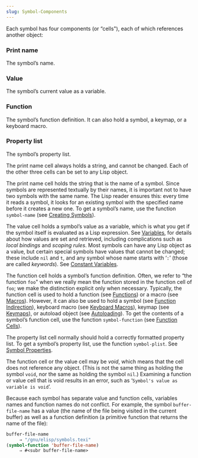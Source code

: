 ```yaml
---
slug: Symbol-Components
---
```


Each symbol has four components (or “cells"), each of which references another object:

### Print name

The symbol’s name.

### Value

The symbol’s current value as a variable.

### Function

The symbol’s function definition. It can also hold a symbol, a keymap, or a keyboard macro.

### Property list

The symbol’s property list.

The print name cell always holds a string, and cannot be changed. Each of the other three cells can be set to any Lisp object.

The print name cell holds the string that is the name of a symbol. Since symbols are represented textually by their names, it is important not to have two symbols with the same name. The Lisp reader ensures this: every time it reads a symbol, it looks for an existing symbol with the specified name before it creates a new one. To get a symbol’s name, use the function `symbol-name` (see [Creating Symbols](/docs/elisp/Creating-Symbols)).

The value cell holds a symbol’s value as a variable, which is what you get if the symbol itself is evaluated as a Lisp expression. See [Variables](/docs/elisp/Variables), for details about how values are set and retrieved, including complications such as *local bindings* and *scoping rules*. Most symbols can have any Lisp object as a value, but certain special symbols have values that cannot be changed; these include `nil` and `t`, and any symbol whose name starts with ‘`:`’ (those are called *keywords*). See [Constant Variables](/docs/elisp/Constant-Variables).

The function cell holds a symbol’s function definition. Often, we refer to “the function `foo`" when we really mean the function stored in the function cell of `foo`; we make the distinction explicit only when necessary. Typically, the function cell is used to hold a function (see [Functions](/docs/elisp/Functions)) or a macro (see [Macros](/docs/elisp/Macros)). However, it can also be used to hold a symbol (see [Function Indirection](/docs/elisp/Function-Indirection)), keyboard macro (see [Keyboard Macros](/docs/elisp/Keyboard-Macros)), keymap (see [Keymaps](/docs/elisp/Keymaps)), or autoload object (see [Autoloading](/docs/elisp/Autoloading)). To get the contents of a symbol’s function cell, use the function `symbol-function` (see [Function Cells](/docs/elisp/Function-Cells)).

The property list cell normally should hold a correctly formatted property list. To get a symbol’s property list, use the function `symbol-plist`. See [Symbol Properties](/docs/elisp/Symbol-Properties).

The function cell or the value cell may be *void*, which means that the cell does not reference any object. (This is not the same thing as holding the symbol `void`, nor the same as holding the symbol `nil`.) Examining a function or value cell that is void results in an error, such as ‘`Symbol's value as variable is void`’.

Because each symbol has separate value and function cells, variables names and function names do not conflict. For example, the symbol `buffer-file-name` has a value (the name of the file being visited in the current buffer) as well as a function definition (a primitive function that returns the name of the file):

```lisp
buffer-file-name
     ⇒ "/gnu/elisp/symbols.texi"
(symbol-function 'buffer-file-name)
     ⇒ #<subr buffer-file-name>
```
